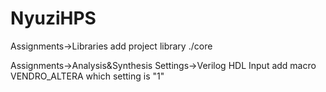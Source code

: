 # NyuziHPS
Assignments->Libraries add project library ./core

Assignments->Analysis&Synthesis Settings->Verilog HDL Input add macro VENDRO_ALTERA which setting is "1"

